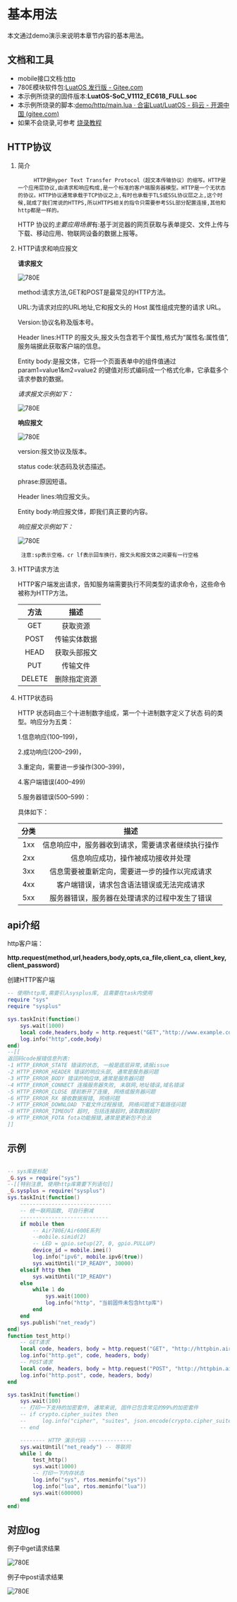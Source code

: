 # 基本用法

本文通过demo演示来说明本章节内容的基本用法。

## 文档和工具

- mobile接口文档:[http](https://wiki.luatos.com/api/http.html)
- 780E模块软件包:[LuatOS 发行版 - Gitee.com](https://gitee.com/openLuat/LuatOS/releases)
- 本示例所烧录的固件版本:**LuatOS-SoC_V1112_EC618_FULL.soc**
- 本示例所烧录的脚本:[demo/http/main.lua · 合宙Luat/LuatOS - 码云 - 开源中国 (gitee.com)](https://gitee.com/openLuat/LuatOS/blob/master/demo/http/main.lua)
- 如果不会烧录,可参考 [烧录教程](https://doc.openluat.com/wiki/21?wiki_page_id=6072)

## HTTP协议

1. 简介

            HTTP是Hyper Text Transfer Protocol（超文本传输协议）的缩写。HTTP是一个应用层协议,由请求和响应构成,是一个标准的客户端服务器模型。HTTP是一个无状态的协议。HTTP协议通常承载于TCP协议之上,有时也承载于TLS或SSL协议层之上,这个时候,就成了我们常说的HTTPS,所以HTTPS相关的指令只需要参考SSL部分配置连接,其他和http都是一样的。

    HTTP 协议的*主要应用场景*有:基于浏览器的网页获取与表单提交、文件上传与下载、移动应用、物联网设备的数据上报等。

2. HTTP请求和响应报文

    **请求报文**

    ![780E](./image/http_request.gif)

    method:请求方法,GET和POST是最常见的HTTP方法。

    URL:为请求对应的URL地址,它和报文头的 Host 属性组成完整的请求 URL。

    Version:协议名称及版本号。

    Header lines:HTTP 的报文头,报文头包含若干个属性,格式为“属性名:属性值”,服务端据此获取客户端的信息。

    Entity body:是报文体，它将一个页面表单中的组件值通过 param1=value1&m2=value2 的键值对形式编码成一个格式化串，它承载多个请求参数的数据。

    *请求报文示例如下：*

    ![780E](./image/http_reqest.png)

    **响应报文**

    ![780E](./image/http_response.gif)

    version:报文协议及版本。

    status code:状态码及状态描述。

    phrase:原因短语。

    Header lines:响应报文头。

    Entity body:响应报文体，即我们真正要的内容。

    *响应报文示例如下：*

    ![780E](./image/http_response.png)

        注意:sp表示空格，cr lf表示回车换行，报文头和报文体之间要有一行空格

3. HTTP请求方法

    HTTP客户端发出请求，告知服务端需要执行不同类型的请求命令，这些命令被称为HTTP方法。

    | 方法 | 描述 |
    |:------:|:--------:|
    | GET  | 获取资源    |
    | POST  | 传输实体数据    |
    | HEAD  | 获取头部报文    |
    | PUT  | 传输文件    |
    | DELETE  | 删除指定资源   |

3. HTTP状态码

    HTTP 状态码由三个十进制数字组成，第一个十进制数字定义了状态 码的类型。响应分为五类：

    1.信息响应(100–199)，

    2.成功响应(200–299)，

    3.重定向，需要进一步操作(300–399)，

    4.客户端错误(400–499)

    5.服务器错误(500–599)：

    具体如下：

    |分类 |描述 |
    |:-----:|:--------:|
    | 1xx  | 信息响应中，服务器收到请求，需要请求者继续执行操作    |
    | 2xx  | 信息响应成功，操作被成功接收并处理    |
    | 3xx  | 信息需要被重新定向，需要进一步的操作以完成请求    |
    | 4xx  | 客户端错误，请求包含语法错误或无法完成请求    |
    | 5xx  | 服务器错误，服务器在处理请求的过程中发生了错误   |


## api介绍
 http客户端：

**http.request(method,url,headers,body,opts,ca_file,client_ca, client_key, client_password)**

创建HTTP客户端

```lua
-- 使用http库,需要引入sysplus库, 且需要在task内使用
require "sys"
require "sysplus"

sys.taskInit(function()
    sys.wait(1000)
    local code,headers,body = http.request("GET","http://www.example.com/abc").wait()
    log.info("http",code,body)
end)
--[[
返回码code报错信息列表:
-1 HTTP_ERROR_STATE 错误的状态, 一般是底层异常,请报issue
-2 HTTP_ERROR_HEADER 错误的响应头部, 通常是服务器问题
-3 HTTP_ERROR_BODY 错误的响应体,通常是服务器问题
-4 HTTP_ERROR_CONNECT 连接服务器失败, 未联网,地址错误,域名错误
-5 HTTP_ERROR_CLOSE 提前断开了连接, 网络或服务器问题
-6 HTTP_ERROR_RX 接收数据报错, 网络问题
-7 HTTP_ERROR_DOWNLOAD 下载文件过程报错, 网络问题或下载路径问题
-8 HTTP_ERROR_TIMEOUT 超时, 包括连接超时,读取数据超时
-9 HTTP_ERROR_FOTA fota功能报错,通常是更新包不合法
]]
```

## 示例
```lua

-- sys库是标配
_G.sys = require("sys")
--[[特别注意, 使用http库需要下列语句]]
_G.sysplus = require("sysplus")
sys.taskInit(function()
    -----------------------------
    -- 统一联网函数, 可自行删减
    ----------------------------
    if mobile then
        -- Air780E/Air600E系列
        --mobile.simid(2)
        -- LED = gpio.setup(27, 0, gpio.PULLUP)
        device_id = mobile.imei()
        log.info("ipv6", mobile.ipv6(true))
        sys.waitUntil("IP_READY", 30000)
    elseif http then
        sys.waitUntil("IP_READY")
    else
        while 1 do
            sys.wait(1000)
            log.info("http", "当前固件未包含http库")
        end
    end
    sys.publish("net_ready")
end)
function test_http()
    -- GET请求
    local code, headers, body = http.request("GET", "http://httpbin.air32.cn/get").wait()
    log.info("http.get", code, headers, body)
    -- POST请求
    local code, headers, body = http.request("POST", "http://httpbin.air32.cn/post", {}, "abc=123").wait()
    log.info("http.post", code, headers, body)
end

sys.taskInit(function()
    sys.wait(100)
    -- 打印一下支持的加密套件, 通常来说, 固件已包含常见的99%的加密套件
    -- if crypto.cipher_suites then
    --     log.info("cipher", "suites", json.encode(crypto.cipher_suites()))
    -- end

    -------- HTTP 演示代码 --------------
    sys.waitUntil("net_ready") -- 等联网
    while 1 do
        test_http()
        sys.wait(1000)
        -- 打印一下内存状态
        log.info("sys", rtos.meminfo("sys"))
        log.info("lua", rtos.meminfo("lua"))
        sys.wait(600000)
    end
end)
```

## 对应log

例子中get请求结果

![780E](./image/httptest_get.png)

例子中post请求结果

![780E](./image/httptest_post.png)